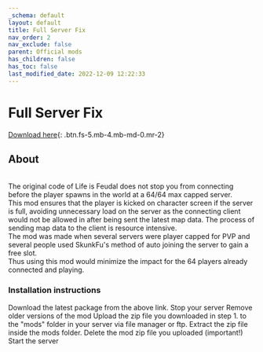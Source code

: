 ```yaml
---
_schema: default
layout: default
title: Full Server Fix
nav_order: 2
nav_exclude: false
parent: Official mods
has_children: false
has_toc: false
last_modified_date: 2022-12-09 12:22:33
---
```

# Full Server Fix

[Download here](https://github.com/LiF-x/FullServerFix/releases/tag/v1.0.0){: .btn.fs-5.mb-4.mb-md-0.mr-2}

## About

<br>The original code of Life is Feudal does not stop you from connecting before the player spawns in the world at a 64/64 max capped server.<br>This mod ensures that the player is kicked on character screen if the server is full, avoiding unnecessary load on the server as the connecting client would not be allowed in after being sent the latest map data. The process of sending map data to the client is resource intensive.&nbsp;<br>The mod was made when several servers were player capped for PVP and several people used SkunkFu's method of auto joining the server to gain a free slot.&nbsp;<br>Thus using this mod would minimize the impact for the 64 players already connected and playing.

### Installation instructions

Download the latest package from the above link. Stop your server Remove older versions of the mod Upload the zip file you downloaded in step 1. to the "mods" folder in your server via file manager or ftp. Extract the zip file inside the mods folder. Delete the mod zip file you uploaded (important!) Start the server